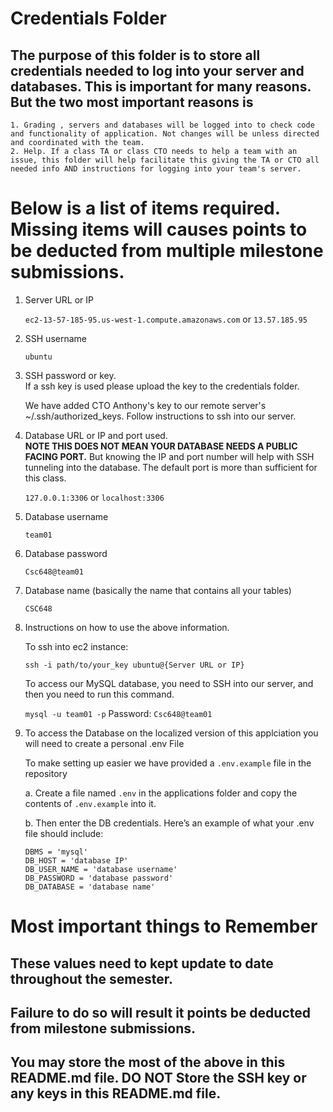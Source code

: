 # Credentials Folder

## The purpose of this folder is to store all credentials needed to log into your server and databases. This is important for many reasons. But the two most important reasons is

    1. Grading , servers and databases will be logged into to check code and functionality of application. Not changes will be unless directed and coordinated with the team.
    2. Help. If a class TA or class CTO needs to help a team with an issue, this folder will help facilitate this giving the TA or CTO all needed info AND instructions for logging into your team's server.

# Below is a list of items required. Missing items will causes points to be deducted from multiple milestone submissions.

1.  Server URL or IP

    `ec2-13-57-185-95.us-west-1.compute.amazonaws.com` or `13.57.185.95`

2.  SSH username

    `ubuntu`

3.  SSH password or key.
    <br> If a ssh key is used please upload the key to the credentials folder.

    We have added CTO Anthony's key to our remote server's
    ~/.ssh/authorized_keys. Follow instructions to ssh into our server.

4.  Database URL or IP and port used.
    <br><strong> NOTE THIS DOES NOT MEAN YOUR DATABASE NEEDS A PUBLIC FACING PORT.</strong> But knowing the IP and port number will help with SSH tunneling into the database. The default port is more than sufficient for this class.

    `127.0.0.1:3306` or `localhost:3306`

5.  Database username

    `team01`

6.  Database password

    `Csc648@team01`

7.  Database name (basically the name that contains all your tables)

    `CSC648`

8.  Instructions on how to use the above information.

    To ssh into ec2 instance:

    `ssh -i path/to/your_key ubuntu@{Server URL or IP}`

    To access our MySQL database, you need to SSH into our server, and then you need to run this command.

    `mysql -u team01 -p`
    Password: `Csc648@team01`

9.  To access the Database on the localized version of this applciation you will need to create a personal .env File

    To make setting up easier we have provided a `.env.example` file in the repository

    a. Create a file named `.env` in the applications folder and copy the contents of `.env.example` into it.

    b. Then enter the DB credentials. Here’s an example of what your .env file should include:

        DBMS = 'mysql'
        DB_HOST = 'database IP'
        DB_USER_NAME = 'database username'
        DB_PASSWORD = 'database password'
        DB_DATABASE = 'database name'

# Most important things to Remember

## These values need to kept update to date throughout the semester. <br>

## <strong>Failure to do so will result it points be deducted from milestone submissions.</strong><br>

## You may store the most of the above in this README.md file. DO NOT Store the SSH key or any keys in this README.md file.
